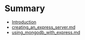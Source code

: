 # Summary

* [Introduction](Introduction.md)
* [creating_an_express_server.md](creating_an_express_server.md)
* [using_mongodb_with_express.md](using_mongodb_with_express.md)

